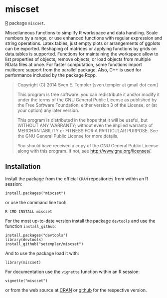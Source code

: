 # miscset

[R](http://r-project.org) package `miscset`.

Miscellaneous functions to simplify R workspace and data handling. Scale numbers by a range, or use enhanced functions with regular expression and string operations. Latex tables, just empty plots or arrangements of ggplots can be exported. Reshaping of matrices or applying functions by grids on data.tables is supported. Functions for maintaining the workspace allow to list properties of objects, remove objects, or load objects from multiple RData files at once. For faster computation, some functions import multicore support from the parallel package. Also, C++ is used for performance included by the package Rcpp.

> Copyright (C) 2014 Sven E. Templer [sven.templer at gmail dot com]
> 
> This program is free software: you can redistribute it and/or modify
> it under the terms of the GNU General Public License as published by
> the Free Software Foundation, either version 3 of the License, or
> (at your option) any later version.
>
> This program is distributed in the hope that it will be useful,
> but WITHOUT ANY WARRANTY; without even the implied warranty of
> MERCHANTABILITY or FITNESS FOR A PARTICULAR PURPOSE. See the 
> GNU General Public License for more details.
>
> You should have received a copy of the GNU General Public License
> along with this program. If not, see <http://www.gnu.org/licenses/>.


## Installation

Install the package from the official `CRAN` repositories from within an R session:

```
install.packages("miscset")
```

or use the command line tool:

```
R CMD INSTALL miscset
```

For the most up-to-date version install the package `devtools` and use the function `install_github`:

```
install.packages("devtools")
library(devtools)
install_github("setempler/miscset")
```

And to use the package load it with:

```
library(miscset)
```

For documentation use the `vignette` function within an R session:

```
vignette("miscset")
```

or from the web source at [CRAN](http://cran.r-project.org/web/packages/miscset/vignettes/miscset.pdf) or [github](https://github.com/setempler/miscset/blob/master/vignettes/miscset.pdf) for the respective version.
